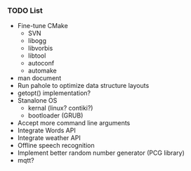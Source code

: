 ### TODO List
* Fine-tune CMake
    - SVN
    - libogg
    - libvorbis
    - libtool
    - autoconf
    - automake
* man document
* Run pahole to optimize data structure layouts
* getopt() implementation?
* Stanalone OS
    - kernal (linux? contiki?)
    - bootloader (GRUB)
* Accept more command line arguments
* Integrate Words API
* Integrate weather API
* Offline speech recognition
* Implement better random number generator (PCG library)
* mqtt?